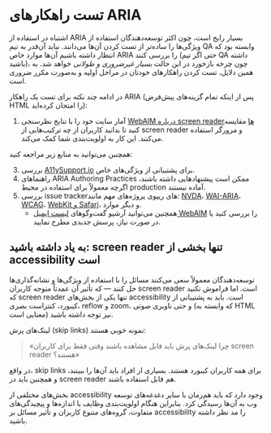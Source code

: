 # تست راهکارهای ARIA

اشتباه در استفاده از ARIA بسیار رایج است، چون اکثر توسعه‌دهندگان استفاده از ویژگی‌ها را ساده‌تر از تست کردن آن‌ها می‌دانند. نباید آن‌قدر به تیم QA وابسته بود که انتظار داشته باشیم آن‌ها موارد خاص ARIA را بررسی کنند (حتی اگر تیم QA داشته باشید)، چون چرخه بازخورد در این حالت _بسیار غیرضروری و طولانی_ خواهد شد. به همین دلایل، تست کردن راهکارهای خودتان در مراحل اولیه و به‌صورت مکرر ضروری است.

در ادامه چند نکته برای تست یک راهکار ARIA (پس از اینکه تمام گزینه‌های پیش‌فرض HTML را امتحان کرده‌اید):

1. آمار سایت خود را با نتایج نظرسنجی [WebAIM درباره screen readerها](https://webaim.org/projects/screenreadersurvey9/) مقایسه کنید تا بدانید کاربران از چه ترکیب‌هایی از screen reader و مرورگر استفاده می‌کنند. این کار به اولویت‌بندی شما کمک می‌کند.

همچنین می‌توانید به منابع زیر مراجعه کنید:

3. بررسی [A11ySupport.io](https://a11ysupport.io) برای پشتیبانی از ویژگی‌های خاص.  
4. راهنماهای ARIA Authoring Practices ممکن است پیشنهادهایی داشته باشند، اگرچه معمولاً برای استفاده در محیط production آماده نیستند.  
5. بررسی issue tracker‌های ریپوی پروژه‌های مهم مانند: [NVDA](https://github.com/nvaccess/nvda)، [WAI-ARIA](https://github.com/w3c/aria)، [WCAG](https://github.com/w3c/wcag)، [WebKit و Safari](https://bugs.webkit.org/)، و دیگر موارد.  
   - همچنین می‌توانید آرشیو گفت‌وگوهای [لیست ایمیل WebAIM](https://webaim.org/discussion/archives) را بررسی کنید یا در صورت نیاز، پرسش جدیدی مطرح نمایید.

## به یاد داشته باشید: screen reader تنها بخشی از accessibility است

توسعه‌دهندگان معمولاً سعی می‌کنند مسائل را با استفاده از ویژگی‌ها و نشانه‌گذاری‌ها حل کنند — که تأثیر آن عمدتاً متوجه کاربران screen reader است. اما فراموش نکنید که screen reader تنها یکی از بخش‌های accessibility است. باید به پشتیبانی از کیبورد، کنتراست بصری، reflow و zoom، و حتی ناوبری صوتی (که وابسته به HTML معنایی است) نیز توجه داشته باشید.

لینک‌های پرش (skip links) نمونه خوبی هستند:

> «چرا لینک‌های پرش باید قابل مشاهده باشند وقتی فقط برای کاربران screen reader هستند؟»

در واقع، skip links برای همه کاربران کیبورد هستند. بسیاری از افراد باید آن‌ها را ببینند، و همچنین باید در screen reader هم قابل استفاده باشند.

بخش‌های مختلفی از accessibility وجود دارد که باید هم‌زمان با سایر دغدغه‌های توسعه وب به آن‌ها رسیدگی کرد. بنابراین هنگام اولویت‌بندی وظایف با اندازه‌ها و پیچیدگی‌های متفاوت، گروه‌های متنوع کاربران و تأثیر مسائل بر accessibility را مد نظر داشته باشید.
